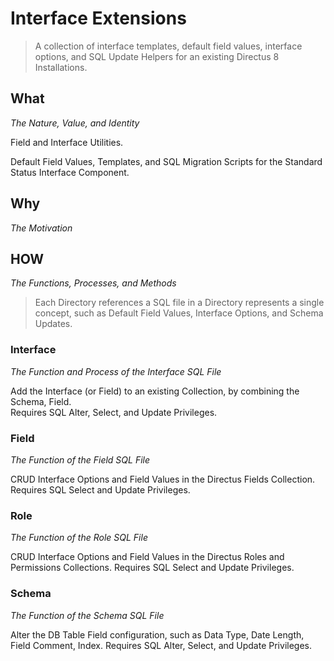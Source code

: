 # Interface Extensions
> A collection of interface templates, default field values, interface options, and SQL Update Helpers for an existing Directus 8 Installations. 

## What
*The Nature, Value, and Identity*

Field and Interface Utilities. 
 
Default Field Values, Templates, and SQL Migration Scripts for the Standard Status Interface Component. 

## Why
*The Motivation* 

## HOW
*The Functions, Processes, and Methods*

> Each Directory references a SQL file in a Directory represents a single concept, such as Default Field Values, Interface Options, and Schema Updates.

### Interface
*The Function and Process of the Interface SQL File*

Add the Interface (or Field) to an existing Collection, by combining the Schema, Field.  
Requires SQL Alter, Select, and Update Privileges.

### Field
*The Function of the Field SQL File*

CRUD Interface Options and Field Values in the Directus Fields Collection.  
Requires SQL Select and Update Privileges.

### Role
*The Function of the Role SQL File*

CRUD Interface Options and Field Values in the Directus Roles and Permissions Collections.
Requires SQL Select and Update Privileges.

### Schema
*The Function of the Schema SQL File*

Alter the DB Table Field configuration, such as Data Type, Date Length, Field Comment, Index.
Requires SQL Alter, Select, and Update Privileges.